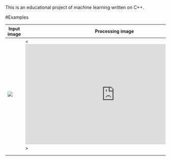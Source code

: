 This is an educational project of machine learning written on C++.

#Examples

| Input image          | Processing image | Output image      |
|----------------------|------------------|-------------------|
| ![](https://github.com/DreamDeltaTeam/PhotoToArt/blob/master/images/sample_03_input.png) |<<iframe width="560" height="315" src="https://www.youtube.com/embed/EpNpjifTouA" frameborder="0" allow="autoplay; encrypted-media" allowfullscreen></iframe>>                  |![](https://github.com/DreamDeltaTeam/PhotoToArt/blob/master/images/sample_03_output.png)|
|                      |                  |                   |
|                      |                  |                   |
